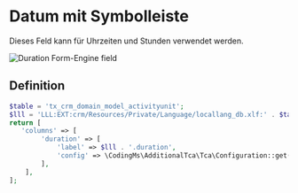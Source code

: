 # Datum mit Symbolleiste

Dieses Feld kann für Uhrzeiten und Stunden verwendet werden.

![Duration Form-Engine field](https://www.coding.ms/fileadmin/extensions/additional_tca/current/Documentation/Images/Duration.png)


## Definition

```php
$table = 'tx_crm_domain_model_activityunit';
$lll = 'LLL:EXT:crm/Resources/Private/Language/locallang_db.xlf:' . $table;
return [
   'columns' => [
        'duration' => [
            'label' => $lll . '.duration',
            'config' => \CodingMs\AdditionalTca\Tca\Configuration::get('duration'),
        ],
    ],
];
```

